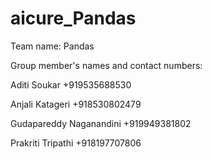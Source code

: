 # aicure_Pandas
Team name: Pandas

Group member's names and contact numbers:

Aditi Soukar +919535688530

Anjali Katageri +918530802479

Gudapareddy Naganandini +919949381802

Prakriti Tripathi +918197707806

